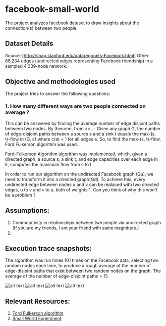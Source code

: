 # facebook-small-world
The project analyzes facebook dataset to draw insights about the connection(s) between two people.

## Dataset Details
Source: [http://snap.stanford.edu/data/egonets-Facebook.html]
Other: 88,234 edges (undirected edges representing Facebook friendship) in a sampled 4,039-node network.

## Objective and methodologies used
The project tries to answer the following questions: 
### 1. How many different ways are two people connected on average ?
This can be answered by finding the average number of edge disjoint paths between two nodes.
By theorem, from >>.. :
Given any graph G, the number of edge-disjoint paths between a source s and a sink t equals the max-(s, t)-flow in (G, c) where c(e) = 1 for all edges e.
So, to find the max-(s, t)-flow, Ford Fulkerson algorithm was used.

Ford-Fulkerson Algorithm algorithm was implemented, which, given a directed graph, a source s, a sink t, and edge capacities over each edge in E, computes the maximum flow from s to t.

In order to run our algorithm on the undirected Facebook graph (Gu), we need to transform it into a directed graph(Gd). To achieve this, every undirected edge between nodes u and v can be replaced with two directed edges, u to v and v to u, both of weights 1. Can you think of why this won't be a problem ?


## Assumptions:
1. Commutativity in relationships between two people via undirected graph (If you are my friends, I am your friend with same magnitude.) 
2.  

## Execution trace snapshots:
The algorithm was run times 101 times on the Facebook data, selecting two random nodes each time, to produce a rough average of the number of edge-disjoint paths that exist between two random nodes on the graph.
The average of the number of edge-disjoint paths = 15

![alt text](https://github.com/mohit-chawla/facebook-small-world/output/run_1_1.png "")
![alt text](https://github.com/mohit-chawla/facebook-small-world/output/run_1_2.png "")
![alt text](https://github.com/mohit-chawla/facebook-small-world/output/run_1_3.png "")
![alt text](https://github.com/mohit-chawla/facebook-small-world/output/run_1_4.png "")
## Relevant Resources: 
1. [Ford Fulkerson algorithm](https://en.wikipedia.org/wiki/Ford–Fulkerson_algorithm) 
2. [Small World Experiment](https://en.wikipedia.org/wiki/Small-world_experiment)
 
